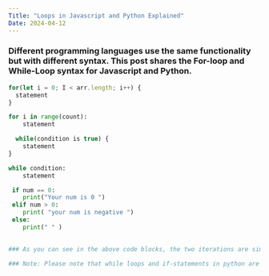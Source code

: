 ```yaml
---
Title: "Loops in Javascript and Python Explained"
Date: 2024-04-12
---
```

### Different programming languages use the same functionality but with different syntax. This post shares the For-loop and While-Loop syntax for Javascript and Python.

```javascript
for(let i = 0; I < arr.length; i++) {
  statement
}
```

```python
for i in range(count):
    statement
```

```javascript
  while(condition is true) {
    statement
}
```

```python
while condition:
    statement
```

```python
 if num == 0:
    print("Your num is 0 ")
 elif num > 0:
    print( "your num is negative ")
 else:
    print(" " )
    

### As you can see in the above code blocks, the two iterations are similar when it comes to using the algorithms, but the syntaxes are different

### Note: Please note that while loops and if-statements in python are booleans 
